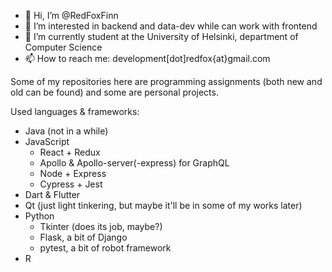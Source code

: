- 👋 Hi, I’m @RedFoxFinn
- 👀 I’m interested in backend and data-dev while can work with frontend
- 🌱 I’m currently student at the University of Helsinki, department of Computer Science
- 📫 How to reach me: development[dot]redfox{at}gmail.com

Some of my repositories here are programming assignments (both new and old can be found) and some are personal projects.

Used languages & frameworks:

- Java (not in a while)
- JavaScript
  - React + Redux
  - Apollo & Apollo-server(-express) for GraphQL
  - Node + Express
  - Cypress + Jest
- Dart & Flutter
- Qt (just light tinkering, but maybe it'll be in some of my works later)
- Python
  - Tkinter (does its job, maybe?)
  - Flask, a bit of Django
  - pytest, a bit of robot framework
- R

<!---
RedFoxFinn/RedFoxFinn is a ✨ special ✨ repository because its `README.md` (this file) appears on your GitHub profile.
You can click the Preview link to take a look at your changes.
--->
